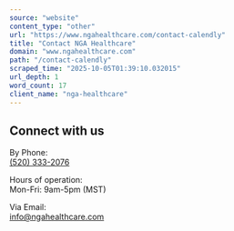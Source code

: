 ```yaml
---
source: "website"
content_type: "other"
url: "https://www.ngahealthcare.com/contact-calendly"
title: "Contact NGA Healthcare"
domain: "www.ngahealthcare.com"
path: "/contact-calendly"
scraped_time: "2025-10-05T01:39:10.032015"
url_depth: 1
word_count: 17
client_name: "nga-healthcare"
---
```


## Connect with us

By Phone:  
[(520) 333-2076](tel:520-333-2076)

Hours of operation:  
Mon-Fri: 9am-5pm (MST)

Via Email:  
[info@ngahealthcare.com](mailto:info@ngahealthcare.com)